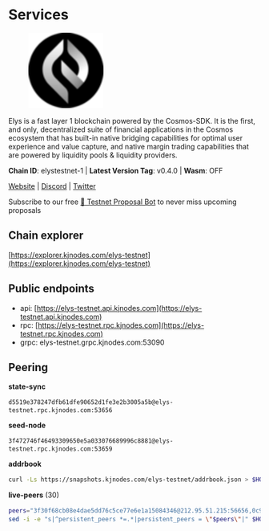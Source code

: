 # Services

<figure><img src="https://raw.githubusercontent.com/kj89/cosmos-images/main/logos/elys.png" width="150" alt=""><figcaption></figcaption></figure>

Elys is a fast layer 1 blockchain powered by the Cosmos-SDK.  It is the first, and only, decentralized suite of financial  applications in the Cosmos ecosystem that has built-in native  bridging capabilities for optimal user experience and value  capture, and native margin trading capabilities that are  powered by liquidity pools & liquidity providers.

**Chain ID**: elystestnet-1 | **Latest Version Tag**: v0.4.0 | **Wasm**: OFF

[Website](https://elys.network) | [Discord](https://discord.gg/R9Gr6Vh7vC) | [Twitter](https://twitter.com/elys_network)



Subscribe to our free [🤖 Testnet Proposal Bot](https://t.me/kjnodes_testnet_proposal_bot) to never miss upcoming proposals


## Chain explorer
[https://explorer.kjnodes.com/elys-testnet](https://explorer.kjnodes.com/elys-testnet)

## Public endpoints

* api: [https://elys-testnet.api.kjnodes.com](https://elys-testnet.api.kjnodes.com)
* rpc: [https://elys-testnet.rpc.kjnodes.com](https://elys-testnet.rpc.kjnodes.com)
* grpc: elys-testnet.grpc.kjnodes.com:53090

## Peering

**state-sync**

```text
d5519e378247dfb61dfe90652d1fe3e2b3005a5b@elys-testnet.rpc.kjnodes.com:53656
```

**seed-node**

```text
3f472746f46493309650e5a033076689996c8881@elys-testnet.rpc.kjnodes.com:53659
```

**addrbook**
```bash
curl -Ls https://snapshots.kjnodes.com/elys-testnet/addrbook.json > $HOME/.elys/config/addrbook.json
```

**live-peers** (30)
```bash
peers="3f30f68cb08e4dae5dd76c5ce77e6e1a15084346@212.95.51.215:56656,0c9b0a1bc1ce796c3d9497c7400977fc5bf01379@66.94.101.52:26656,78f73a31468143860a94ced6f245fc63a80742ac@75.119.146.181:38656,6b47fa2a93928cbe736853849887f111668d20a7@65.109.175.192:26656,734a87b41a015faf59a7d6266deea190421476c2@95.217.160.243:26656,04fe647234dc6f180783ded240ac4d023f5bfe55@170.64.174.128:21956,b06c8ad5bb82d577acd0060242e225980db88377@65.108.225.70:26656,0cbf883987ff0c8e72f6c75331b2af01c8074946@51.159.223.41:26656,f29fe386022c463b3945955efe2b753e3bcad9a9@45.151.122.202:26656,86987eeff225699e67a6543de3622b8a986cce28@91.183.62.162:26656,587e0c84a487b2e0782e5d9b80ded838db9512b9@78.110.161.68:26656,d986a31287d999efa5f7962d363cec25de6c45e0@65.21.134.243:26675,147683d8ae2c34281fc73d6a9f6cedd5f28a15ed@185.216.203.176:21956,fed5ba77a69a4e75f44588f794999e9ca0c6b440@45.67.217.22:21956,cdf9ae8529aa00e6e6703b28f3dcfdd37e07b27c@37.187.154.66:26656,79416b9dc2114b8246bf73aab6540bc55669a533@154.53.57.227:26656,1092d9a9508053d6936661ebc5708d0d8d360e3e@193.26.159.34:10656,8aa0021c45a64f736e2192f5e520c768bc9fbae2@164.90.208.52:26656,db03e6915cad62b2646ae72566ed19074a7707b6@95.217.144.107:22056,136f2c639937adc6a06fe9b004da19087ddba466@88.198.242.163:26656,fc5a323a8c57393e84902e832a75f15bd0b898b2@84.46.242.124:53656,bec0e32af9477ea6ea12f928a50bb7bbcdab05d9@161.97.167.196:38656,89c4d6fa66c4e4517742e564cd6ba1532496fd43@65.108.108.52:32656,a82ae55cc1d96af39977175624537c17f6a70995@137.184.184.159:21956,85f34862d3195daaeb6853369bd0439ed1804e8a@159.89.27.173:21956,00c65e06302fb35a1064d9aa4e528aaf98925aa8@65.108.105.48:22056,78aa6b222ae1f619bef03a9d98cb958dfcccc3a8@46.4.5.45:22056,a346d8325a9c3cd40e32236eb6de031d1a2d895e@95.217.107.96:26156,d5519e378247dfb61dfe90652d1fe3e2b3005a5b@65.109.68.190:53656,536f604d0aaed29669ed90bd7864fe659bfffc9c@104.152.109.134:38656"
sed -i -e "s|^persistent_peers *=.*|persistent_peers = \"$peers\"|" $HOME/.elys/config/config.toml
```
